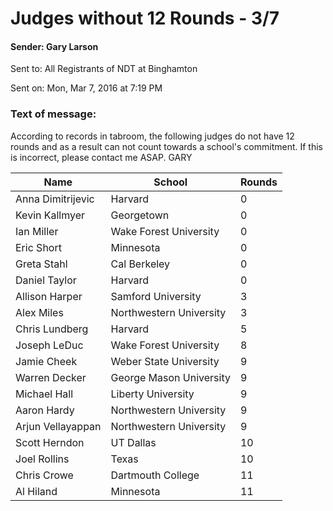 # Judges without 12 Rounds - 3/7

#### Sender:	Gary Larson
 Sent to:	All Registrants of NDT at Binghamton
 
 Sent on:	Mon, Mar 7, 2016 at 7:19 PM

### Text of message:
According to records in tabroom, the following judges do not have 12 rounds and as a result can not count towards a school's commitment.  If this is incorrect, please contact me ASAP.  GARY 

| Name | School |Rounds |
| -- | -- | -- |
|Anna Dimitrijevic|Harvard|0|
|Kevin Kallmyer	|Georgetown	|0|
|Ian Miller	|Wake Forest University	|0|
|Eric Short	|Minnesota	|0|
|Greta Stahl	|Cal Berkeley	|0|
|Daniel Taylor	|Harvard	|0|
|Allison Harper	|Samford University	|3|
|Alex Miles	|Northwestern University	|3|
|Chris Lundberg	|Harvard	|5|
|Joseph LeDuc	|Wake Forest University	|8|
|Jamie Cheek	|Weber State University	|9|
|Warren Decker	|George Mason University	|9|
|Michael Hall	|Liberty University	|9|
|Aaron Hardy	|Northwestern University	|9|
|Arjun Vellayappan	|Northwestern University	|9|
|Scott Herndon	|UT Dallas	|10|
|Joel Rollins	|Texas	|10|
|Chris Crowe	|Dartmouth College	|11|
|Al Hiland	|Minnesota	|11|